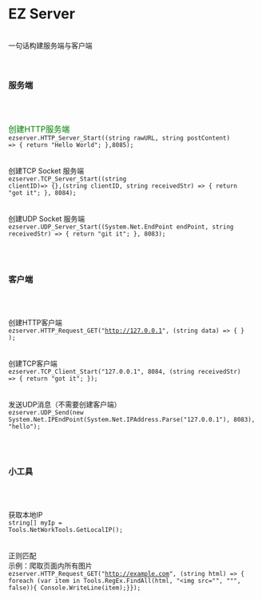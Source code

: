 <h1>EZ Server</h1>
</br>
一句话构建服务端与客户端
</br></br></br>
<h3>服务端</h3></br></br>

<font size="3" color="green">创建HTTP服务端</font></br>
<code>ezserver.HTTP_Server_Start((string rawURL, string postContent) => { return "Hello World"; },8085);</code>
</br></br></br>
创建TCP Socket 服务端</br>
<code>ezserver.TCP_Server_Start((string clientID)=> {},(string clientID, string receivedStr) => { return "got it"; }, 8084);</code>
</br></br></br>
创建UDP Socket 服务端</br>
<code>ezserver.UDP_Server_Start((System.Net.EndPoint endPoint, string receivedStr) => { return "git it"; }, 8083);</code>

</br></br>
<h3>客户端</h3></br></br>

创建HTTP客户端</br>
<code>ezserver.HTTP_Request_GET("http://127.0.0.1", (string data) => { } );</code>
</br></br></br>
创建TCP客户端</br>
<code>ezserver.TCP_Client_Start("127.0.0.1", 8084, (string receivedStr) => { return "got it"; });</code>
</br></br></br>
发送UDP消息（不需要创建客户端）</br>
<code>ezserver.UDP_Send(new System.Net.IPEndPoint(System.Net.IPAddress.Parse("127.0.0.1"), 8083), "hello");</code>

</br></br>
<h3>小工具</h3></br></br>

获取本地IP</br>
<code>string[] myIp = Tools.NetWorkTools.GetLocalIP();</code>
</br></br></br>
正则匹配 </br>
示例：爬取页面内所有图片</br>
<code>ezserver.HTTP_Request_GET("http://example.com", (string html) => {
      foreach (var item in Tools.RegEx.FindAll(html, "<img src=\"", "\"", false)){
            Console.WriteLine(item);}});</code>
 </br></br>
